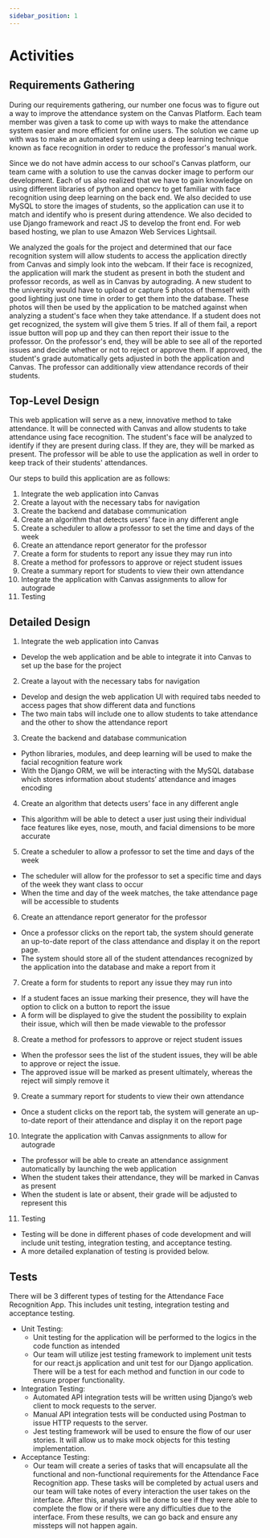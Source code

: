 ```yaml
---
sidebar_position: 1
---
```


# Activities
## Requirements Gathering
During our requirements gathering, our number one focus was to figure out a way to improve the attendance system on the Canvas Platform. Each team member was given a task to come up with ways to make the attendance system easier and more efficient for online users. The solution we came up with was to make an automated system using a deep learning technique known as face recognition in order to reduce the professor's manual work.

Since we do not have admin access to our school's Canvas platform, our team came with a solution to use the canvas docker image to perform our development. Each of us also realized that we have to gain knowledge on using different libraries of python and opencv to get familiar with face recognition using deep learning on the back end. We also decided to use MySQL to store the images of students, so the application can use it to match and identify who is present during attendence. We also decided to use Django framework and react JS to develop the front end. For web based hosting, we plan to use Amazon Web Services Lightsail.

We analyzed the goals for the project and determined that our face recognition system will allow students to access the application directly from Canvas and simply look into the webcam. If their face is recognized, the application will mark the student as present in both the student and professor records, as well as in Canvas by autograding. A new student to the university would have to upload or capture 5 photos of themself with good lighting just one time in order to get them into the database. These photos will then be used by the application to be matched against when analyzing a student's face when they take attendance. If a student does not get recognized, the system will give them 5 tries. If all of them fail, a report issue button will pop up and they can then report their issue to the professor. On the professor's end, they will be able to see all of the reported issues and decide whether or not to reject or approve them. If approved, the student's grade automatically gets adjusted in both the application and Canvas. The professor can additionally view attendance records of their students.

## Top-Level Design
This web application will serve as a new, innovative method to take attendance. It will be connected with Canvas and allow students to take attendance using face recognition. The student's face will be analyzed to identify if they are present during class. If they are, they will be marked as present. The professor will be able to use the application as well in order to keep track of their students' attendances.

Our steps to build this application are as follows:

1.	Integrate the web application into Canvas
2.	Create a layout with the necessary tabs for navigation
3.	Create the backend and database communication 
4.	Create an algorithm that detects users’ face in any different angle
5.	Create a scheduler to allow a professor to set the time and days of the week
6.	Create an attendance report generator for the professor
7.	Create a form for students to report any issue they may run into
8.	Create a method for professors to approve or reject student issues
9.	Create a summary report for students to view their own attendance
10. Integrate the application with Canvas assignments to allow for autograde
11. Testing

## Detailed Design
1.	Integrate the web application into Canvas
*  Develop the web application and be able to integrate it into Canvas to set up the base for the project
2. Create a layout with the necessary tabs for navigation
*  Develop and design the web application UI with required tabs needed to access pages that show different data and functions
*  The two main tabs will include one to allow students to take attendance and the other to show the attendance report
3. Create the backend and database communication
*  Python libraries, modules, and deep learning will be used to make the facial recognition feature work
*	With the Django ORM, we will be interacting with the MySQL database which stores information about students’ attendance and images encoding
4. Create an algorithm that detects users’ face in any different angle
*  This algorithm will be able to detect a user just using their individual face features like eyes, nose, mouth, and facial dimensions to be more accurate
5. Create a scheduler to allow a professor to set the time and days of the week
*  The scheduler will allow for the professor to set a specific time and days of the week they want class to occur
*  When the time and day of the week matches, the take attendance page will be accessible to students
6. Create an attendance report generator for the professor
*	Once a professor clicks on the report tab, the system should generate an up-to-date report of the class attendance and display it on the report page.
*  The system should store all of the student attendances recognized by the application into the database and make a report from it
7. Create a form for students to report any issue they may run into
*	If a student faces an issue marking their presence, they will have the option to click on a button to report the issue
*	A form will be displayed to give the student the possibility to explain their issue, which will then be made viewable to the professor
8. Create a method for professors to approve or reject student issues
*  When the professor sees the list of the student issues, they will be able to approve or reject the issue.
*  The approved issue will be marked as present ultimately, whereas the reject will simply remove it
9. Create a summary report for students to view their own attendance
*  Once a student clicks on the report tab, the system will generate an up-to-date report of their attendance and display it on the report page
10. Integrate the application with Canvas assignments to allow for autograde
*  The professor will be able to create an attendance assignment automatically by launching the web application
*  When the student takes their attendance, they will be marked in Canvas as present
*  When the student is late or absent, their grade will be adjusted to represent this
11. Testing
*	Testing will be done in different phases of code development and will include unit testing, integration testing, and acceptance testing.
*	A more detailed explanation of testing is provided below.

## Tests
There will be 3 different types of testing for the Attendance Face Recognition App. This includes unit testing, integration testing and acceptance testing.
*	Unit Testing:
    *	Unit testing for the application will be performed to the logics in the code function as intended
    *	Our team will utilize jest testing framework to implement unit tests for our react.js application and unit test for our Django application. There will be a test for each method and function in our code to ensure proper functionality.
*	Integration Testing:
    *	Automated API integration tests will be written using Django’s web client to mock requests to the server.
    *	Manual API integration tests will be conducted using Postman to issue HTTP requests to the server. 
    *	Jest testing framework will be used to ensure the flow of our user stories. It will allow us to make mock objects for this testing implementation.
*	Acceptance Testing:
    *	Our team will create a series of tasks that will encapsulate all the functional and non-functional requirements for the Attendance Face Recognition app. These tasks will be completed by actual users and our team will take notes of every interaction the user takes on the interface. After this, analysis will be done to see if they were able to complete the flow or if there were any difficulties due to the interface. From these results, we can go back and ensure any missteps will not happen again.
